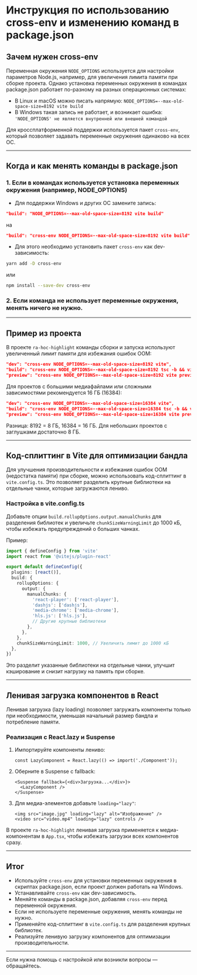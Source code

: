 # Инструкция по использованию cross-env и изменению команд в package.json

## Зачем нужен cross-env

Переменная окружения `NODE_OPTIONS` используется для настройки параметров Node.js, например, для увеличения лимита памяти при сборке проекта. Однако установка переменных окружения в командах package.json работает по-разному на разных операционных системах:

- В Linux и macOS можно писать напрямую: `NODE_OPTIONS=--max-old-space-size=8192 vite build`
- В Windows такая запись не работает, и возникает ошибка: `'NODE_OPTIONS' не является внутренней или внешней командой`

Для кроссплатформенной поддержки используется пакет `cross-env`, который позволяет задавать переменные окружения одинаково на всех ОС.

---

## Когда и как менять команды в package.json

### 1. Если в командах используется установка переменных окружения (например, NODE_OPTIONS)

- Для поддержки Windows и других ОС замените запись:

```json
"build": "NODE_OPTIONS=--max-old-space-size=8192 vite build"
```

на

```json
"build": "cross-env NODE_OPTIONS=--max-old-space-size=8192 vite build"
```

- Для этого необходимо установить пакет `cross-env` как dev-зависимость:

```bash
yarn add -D cross-env
```

или

```bash
npm install --save-dev cross-env
```

### 2. Если команда не использует переменные окружения, менять ничего не нужно.

---

## Пример из проекта

В проекте `ra-hoc-highlight` команды сборки и запуска используют увеличенный лимит памяти для избежания ошибок OOM:

```json
"dev": "cross-env NODE_OPTIONS=--max-old-space-size=8192 vite",
"build": "cross-env NODE_OPTIONS=--max-old-space-size=8192 tsc -b && vite build",
"preview": "cross-env NODE_OPTIONS=--max-old-space-size=8192 vite preview"
```

Для проектов с большими медиафайлами или сложными зависимостями рекомендуется 16 ГБ (16384):

```json
"dev": "cross-env NODE_OPTIONS=--max-old-space-size=16384 vite",
"build": "cross-env NODE_OPTIONS=--max-old-space-size=16384 tsc -b && vite build",
"preview": "cross-env NODE_OPTIONS=--max-old-space-size=16384 vite preview"
```

Разница: 8192 = 8 ГБ, 16384 = 16 ГБ. Для небольших проектов с заглушками достаточно 8 ГБ.

---

## Код-сплиттинг в Vite для оптимизации бандла

Для улучшения производительности и избежания ошибок OOM (недостатка памяти) при сборке, можно использовать код-сплиттинг в `vite.config.ts`. Это позволяет разделить крупные библиотеки на отдельные чанки, которые загружаются лениво.

### Настройка в vite.config.ts

Добавьте опции `build.rollupOptions.output.manualChunks` для разделения библиотек и увеличьте `chunkSizeWarningLimit` до 1000 кБ, чтобы избежать предупреждений о больших чанках.

Пример:

```ts
import { defineConfig } from 'vite'
import react from '@vitejs/plugin-react'

export default defineConfig({
  plugins: [react()],
  build: {
    rollupOptions: {
      output: {
        manualChunks: {
          'react-player': ['react-player'],
          'dashjs': ['dashjs'],
          'media-chrome': ['media-chrome'],
          'hls.js': ['hls.js'],
          // Другие крупные библиотеки
        },
      },
    },
    chunkSizeWarningLimit: 1000, // Увеличить лимит до 1000 кБ
  },
})
```

Это разделит указанные библиотеки на отдельные чанки, улучшит кэширование и снизит нагрузку на память при сборке.

---

## Ленивая загрузка компонентов в React

Ленивая загрузка (lazy loading) позволяет загружать компоненты только при необходимости, уменьшая начальный размер бандла и потребление памяти.

### Реализация с React.lazy и Suspense

1. Импортируйте компоненты лениво:
   ```tsx
   const LazyComponent = React.lazy(() => import('./Component'));
   ```

2. Оберните в Suspense с fallback:
   ```tsx
   <Suspense fallback={<div>Загрузка...</div>}>
     <LazyComponent />
   </Suspense>
   ```

3. Для медиа-элементов добавьте `loading="lazy"`:
   ```tsx
   <img src="image.jpg" loading="lazy" alt="Изображение" />
   <video src="video.mp4" loading="lazy" controls />
   ```

В проекте `ra-hoc-highlight` ленивая загрузка применяется к медиа-компонентам в `App.tsx`, чтобы избежать загрузки всех компонентов сразу.

---

## Итог

- Используйте `cross-env` для установки переменных окружения в скриптах package.json, если проект должен работать на Windows.
- Устанавливайте `cross-env` как dev-зависимость.
- Меняйте команды в package.json, добавляя `cross-env` перед переменной окружения.
- Если не используете переменные окружения, менять команды не нужно.
- Применяйте код-сплиттинг в `vite.config.ts` для разделения крупных библиотек.
- Реализуйте ленивую загрузку компонентов для оптимизации производительности.

---

Если нужна помощь с настройкой или возникли вопросы — обращайтесь.
